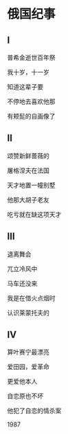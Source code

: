    

# 俄国纪事

## I

普希金逝世百年祭

我十岁，十一岁

知道这辈子要

不停地去喜欢他那

有颊髭的自画像了

## Ⅱ

颂赞新鲜蔷薇的

屠格涅夫在法国

天才地置一幢别墅

他那大胡子老友

吃亏就在缺这项天才

## Ⅲ

退离舞会

兀立冷风中

马车还没来

我是在借火点烟时

认识莱蒙托夫的

## Ⅳ

算叶赛宁最漂亮

爱田园，爱革命

更爱他本人

自恋原也不坏

他犯了自恋的情杀案

1987